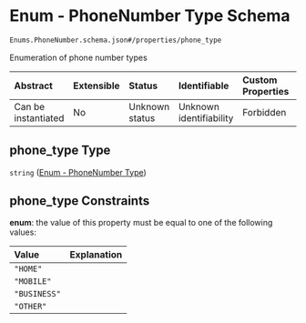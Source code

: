 # Enum - PhoneNumber Type Schema

```txt
Enums.PhoneNumber.schema.json#/properties/phone_type
```

Enumeration of phone number types

| Abstract            | Extensible | Status         | Identifiable            | Custom Properties | Additional Properties | Access Restrictions | Defined In                                                                           |
| :------------------ | :--------- | :------------- | :---------------------- | :---------------- | :-------------------- | :------------------ | :----------------------------------------------------------------------------------- |
| Can be instantiated | No         | Unknown status | Unknown identifiability | Forbidden         | Allowed               | none                | [PhoneNumber.schema.json\*](../types/PhoneNumber.schema.json "open original schema") |

## phone_type Type

`string` ([Enum - PhoneNumber Type](phonenumber-1-properties-enum---phonenumber-type.md))

## phone_type Constraints

**enum**: the value of this property must be equal to one of the following values:

| Value        | Explanation |
| :----------- | :---------- |
| `"HOME"`     |             |
| `"MOBILE"`   |             |
| `"BUSINESS"` |             |
| `"OTHER"`    |             |
